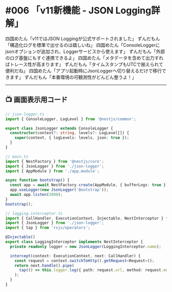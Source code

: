 # #006 「v11新機能 - JSON Logging詳解」

四国めたん「v11ではJSON Loggingが公式サポートされました」
ずんだもん「構造化ログを標準で出せるのは嬉しいね」
四国めたん「ConsoleLoggerにjsonオプションが追加され、Loggerサービスから使えます」
ずんだもん「外部のログ基盤にもすぐ連携できるよ」
四国めたん「メタデータを含めて出力すればトレース性が高まります」
ずんだもん「タイムスタンプもUTCで揃えられて便利だね」
四国めたん「アプリ起動時にJsonLoggerへ切り替えるだけで移行できます」
ずんだもん「本番環境の可観測性がどんどん整うよ！」

---

## 📺 画面表示用コード

```typescript
// json-logger.ts
import { ConsoleLogger, LogLevel } from '@nestjs/common';

export class JsonLogger extends ConsoleLogger {
  constructor(context?: string, levels?: LogLevel[]) {
    super(context, { logLevels: levels, json: true });
  }
}

// main.ts
import { NestFactory } from '@nestjs/core';
import { JsonLogger } from './json-logger';
import { AppModule } from './app.module';

async function bootstrap() {
  const app = await NestFactory.create(AppModule, { bufferLogs: true });
  app.useLogger(new JsonLogger('Bootstrap'));
  await app.listen(3000);
}
bootstrap();

// logging.interceptor.ts
import { CallHandler, ExecutionContext, Injectable, NestInterceptor } from '@nestjs/common';
import { JsonLogger } from './json-logger';
import { tap } from 'rxjs/operators';

@Injectable()
export class LoggingInterceptor implements NestInterceptor {
  private readonly logger = new JsonLogger(LoggingInterceptor.name);

  intercept(context: ExecutionContext, next: CallHandler) {
    const request = context.switchToHttp().getRequest<Request>();
    return next.handle().pipe(
      tap(() => this.logger.log({ path: request.url, method: request.method } as unknown as string)),
    );
  }
}
```

